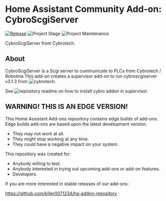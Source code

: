 # Home Assistant Community Add-on: CybroScgiServer

[![Release][release-shield]][release] ![Project Stage][project-stage-shield] ![Project Maintenance][maintenance-shield]

CybroScgiServer from Cybrotech.

## About

CybroScgiServer is a Scgi server to cummunicate to PLCs from Cybrotech / Robotina
This add-on creates a supervisor add-on to run
cybroscgiserver v3.1.3 from ![cybrotech][cybrotech].

See ![repository readme][addon-repo-install] on how to install cybro addon in supervisor.

## WARNING! THIS IS AN EDGE VERSION!

This Home Assistant Add-ons repository contains edge builds of add-ons.
Edge builds add-ons are based upon the latest development version.

- They may not work at all.
- They might stop working at any time.
- They could have a negative impact on your system.

This repository was created for:

- Anybody willing to test.
- Anybody interested in trying out upcoming add-ons or add-on features.
- Developers.

If you are more interested in stable releases of our add-ons:

<https://github.com/killer0071234/ha-addon-repository>

[maintenance-shield]: https://img.shields.io/maintenance/yes/2024.svg
[project-stage-shield]: https://img.shields.io/badge/project%20stage-production%20ready-brightgreen.svg
[release-shield]: https://img.shields.io/badge/version-552b69f-blue.svg
[release]: https://github.com/killer0071234/hassio-cybroscgiserver/tree/552b69f
[addon-repo-install]: https://github.com/killer0071234/ha-addon-repository#installation
[cybrotech]: https://cybrotech.com/